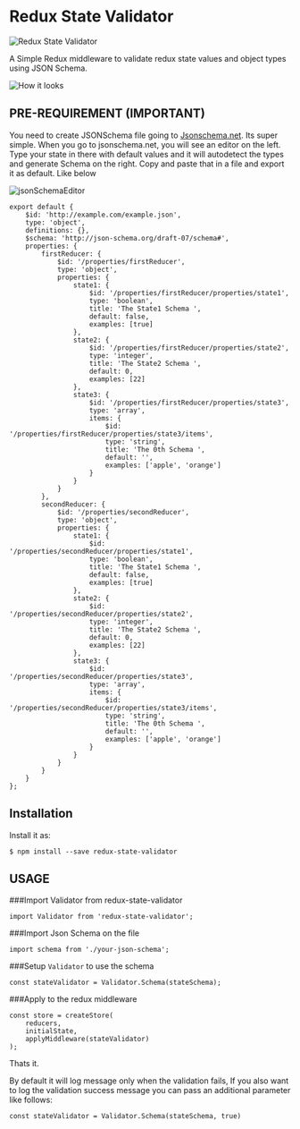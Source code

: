 # Redux State Validator

![Redux State Validator](http://res.cloudinary.com/dvnjqhdxp/image/upload/c_scale,w_2153/v1532706169/imgonline-com-ua-twotoone-OYK8DdNX1DBiXj.jpg)

A Simple Redux middleware to validate redux state values and object types using JSON Schema.

![How it looks](https://res.cloudinary.com/dvnjqhdxp/image/upload/v1532705803/stateValidation.gif)

## PRE-REQUIREMENT (IMPORTANT)

You need to create JSONSchema file going to [Jsonschema.net](https://jsonschema.net). Its super simple. When you go to jsonschema.net, you will see an editor on the left. Type your state in there with default values and it will autodetect the types and generate Schema on the right. Copy and paste that in a file and export it as default. Like below

![jsonSchemaEditor](http://res.cloudinary.com/dvnjqhdxp/image/upload/v1532707027/Screen_Shot_2018-07-27_at_11.56.34_AM.png)

```
export default {
	$id: 'http://example.com/example.json',
	type: 'object',
	definitions: {},
	$schema: 'http://json-schema.org/draft-07/schema#',
	properties: {
		firstReducer: {
			$id: '/properties/firstReducer',
			type: 'object',
			properties: {
				state1: {
					$id: '/properties/firstReducer/properties/state1',
					type: 'boolean',
					title: 'The State1 Schema ',
					default: false,
					examples: [true]
				},
				state2: {
					$id: '/properties/firstReducer/properties/state2',
					type: 'integer',
					title: 'The State2 Schema ',
					default: 0,
					examples: [22]
				},
				state3: {
					$id: '/properties/firstReducer/properties/state3',
					type: 'array',
					items: {
						$id: '/properties/firstReducer/properties/state3/items',
						type: 'string',
						title: 'The 0th Schema ',
						default: '',
						examples: ['apple', 'orange']
					}
				}
			}
		},
		secondReducer: {
			$id: '/properties/secondReducer',
			type: 'object',
			properties: {
				state1: {
					$id: '/properties/secondReducer/properties/state1',
					type: 'boolean',
					title: 'The State1 Schema ',
					default: false,
					examples: [true]
				},
				state2: {
					$id: '/properties/secondReducer/properties/state2',
					type: 'integer',
					title: 'The State2 Schema ',
					default: 0,
					examples: [22]
				},
				state3: {
					$id: '/properties/secondReducer/properties/state3',
					type: 'array',
					items: {
						$id: '/properties/secondReducer/properties/state3/items',
						type: 'string',
						title: 'The 0th Schema ',
						default: '',
						examples: ['apple', 'orange']
					}
				}
			}
		}
	}
};
```

## Installation

Install it as:

    $ npm install --save redux-state-validator

## USAGE

###Import Validator from redux-state-validator

```
import Validator from 'redux-state-validator';
```

###Import Json Schema on the file

```
import schema from './your-json-schema';
```

###Setup `Validator` to use the schema

```
const stateValidator = Validator.Schema(stateSchema);
```

###Apply to the redux middleware

```
const store = createStore(
    reducers,
    initialState,
    applyMiddleware(stateValidator)
);
```

Thats it.

By default it will log message only when the validation fails, If you also want to log the validation success message you can pass an additional parameter like follows:

```
const stateValidator = Validator.Schema(stateSchema, true)
```
